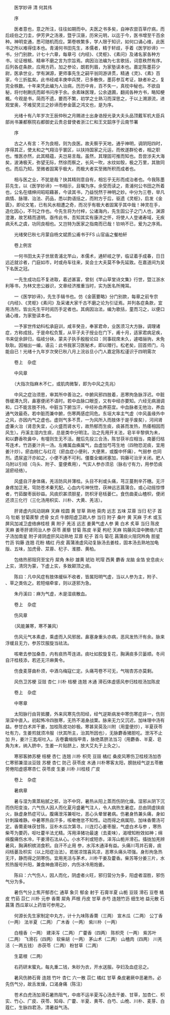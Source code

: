 <!-- { "loadSidebar": true } -->


　　医学妙谛 清 何其伟

　　序

　　医者意也，意之所注，往往如期而中。夫医之书多矣，自神农尝百草疗病，而后歧伯之刀圭，伊芳尹之汤液，暨乎汉唐，历宋元明，以迄于今，医书增至千百余种。神明变通，悉可随机而应。第卷帙繁多，学人限于知识，如何口诵心维，此医书之所以难得佳本也。青浦何书田先生，本儒者，精于轩歧，手着《医学妙谛》一书，分门别款，计七十六章，每章弓《内经》、《灵枢》、《素问》及诸名家各种方书，论证根柢、精审不磨之言为宗旨焉。病因治法编为七言歌括，词意秩然有序。后列各症条款，应用方药，加之参论，朗若列眉，为家塾读本也。嘉定陈墨荪少尉，医承世业，学有渊源，更师事先生之嗣平翁同游讲贯，精通《灵》、《素》百家，今三折肱矣。此书经咸丰庚申兵燹，已多散佚，墨荪参互考证，缺者补之，复完全帙数。十年来凭此编为人治病，历历中肯，百不失一，真枕中秘也。不欲自秘，将付剞劂氏而邮书问序于余。余素昧医理，公余退圃，翻阅各种方书，略知梗概。今观是书，简而不遗，要而不繁，初学之士熟习而深思之，于以上溯源流，进观堂奥，不难契灵兰之妙谛而参金匮之鸿文也，是为序。

　　光绪十有八年岁次王辰仲秋之月赐进士出身诰授光录大夫头品顶戴军机大臣兵部尚书兼都察院右都御史云贵总督使者浙江仁和王文韶序于云南节署

　　序

　　古之人有言：不为良相，则为良医。故夫察乎天地，通乎神明，调阴阳四时，序得其正，使太和之气翔洽乎寰区，以扶持国家之元运，而攸遂群伦者，相之职也。惟医亦然，此其精蕴，夫岂易言哉。虽然，其理固可推而知也。吾尝涉夫大海矣，波涛极天，弥望无际，然徐而察之，长风一吹，水纹如彀，极之万里，其致同也。而后乃知，至微者固寓乎极大，而极大者实至微所积而成者也。

　　相与医之业，不犹是哉？抉其精则意自有，相忘乎无形而成治者也。今我陈墨荪先生，以《医学妙谛》一书相示，且嘱为序。余受而读之，青浦何公书田之所着也，公名在缙绅间昭昭藉甚，今读其书，乃益悦然于神明之妙。中分为三卷，举凡病情、脉理、治法、药品，悉以韵语括之，而附方于后，驱遗《灵枢》，启发《金匮》，即论文笔，已有风水相遭之奇，而况乎有极大者固寓乎其中哉！神灵在手，造化因心，不刊之作也。今先生将为付梓，公诸海内，先生固公子之门人也，渊源澄澈，故艺精而道明。亟传此书，吾知其实有康济之怀，将使人人登诸寿域，无疾病夭札之虞，功同良相也。又岂特为医家之指南而已哉！钦响不已，爰为之序焉。

　　光绪癸巳秋七月蒙自杨文斌质公甫书于FS 山官庙之餐柏轩

　　卷上例言

　　一何书田太夫子世居青浦北竿山，本儒术，通轩岐之学，临证着手成春，日日远近就诊者，门庭如市，时或舟车往来，吴会士大夫莫不争先延致。在嘉道间为吴下名医之冠。

　　一先生成功后不复进取，着述甚富，曾刻《竿山草堂诗文集》行世，暨江浙水利等书，为林文忠公器识，文章经济推重当时，实为医名所掩耳。

　　一《医学妙谛》，先生手辑书也。仿《金匮要略》分门别款，每章之前专宗《内经》、《灵枢》《素问》及采诸大家千古不磨之论为引证焉。并列各症条款，宜用汤剂，皆出先生平时阅历手定者也。其病因治法，编为歌括，童而习之，以便口诵心维，为家塾读本也。

　　一予家世传幼科松承庭训，咸丰癸丑，奉家君命，业医须习大方脉，调理诸症，方称成技。于是命松负笈，从平子夫子授业在门下，甫十月，适家君病足疾，书来促余辞归，临岐分袂，蒙夫子执手殷殷论曰：同事砚席未久，遽唱骊驹，未免耿耿。因袖出一编，语云：此书我家习医秘术，即以赠行。松老矣，回首师门，乌能自已！光绪十九年岁次癸巳秋八月上浣谷旦小门人嘉定陈松谨识于四明需次

　　卷上　杂症

　　中风章

　　（大指次指麻木不仁，或肌肉微掣，即为中风之先兆）

　　中风之症治须思，审其所中善治之。中腑风邪四肢着，恶寒拘急脉浮迟。中脏唇缓滞九窍，鼻塞便闭不语时。若中血脉口眼歪，又有中经亦要知。六经无病溺调和，口不能言肢不持。中脏当下腑当汗，中经补血养筋宜。中血脉者无他治，养血通气效最奇。若中脏而兼中腑，伤寒两感症同危。东垣大率主气虚（中风虽缘外中之风，亦因内气之虚也。虚则气多不贯，一为风所入而肢体于是乎废矣），河间肾虚兼火治（肾息失宜，心火盛而肾水亏，故热郁而生痰，痰甚而发热，热痿相因而风生）。丹溪主湿内生痰，总是类中分明注。治之先用开关法，皂半辛黎俱为未，和以麝香吹鼻中，有嚏则生无不活。醒后先投三合汤，陈甘茯半应相当，南蒌归桔芩连术，竹沥姜汁共一汤。左瘫属血痪属气，血虚加芍芎生地（四物恐泥痰，宜用姜汁炒）。瘀血桃仁与红花（瘀血症小便利，大便黑，或腹中怀痛），气弱参 也同剂。遗尿盗汗亦如之，小便不通不可利。僵蚕全蝎闭塞加，钩藤可治牙关闭。肥人乌附以引经（乌头、附子、童便煮用），气实人参亦须忌（脉右寸有力，用参恐痰涎瘀经络）。

　　风盛自汗身体痛，羌活防风并薄桂。头目不利或头痛，芎芷蔓荆辛芥穗。无汗身疼加芷羌，穹防苍术秦艽配。心血内亏神恍惚，茯神远志菖蒲合。或心动摇惊悸者，竹茹酸枣辰砂益。风痰炽甚须胆星，防枳牙皂栝蒌仁。食伤曲麦山楂枳，便闭还须三化行（三化汤用枳实、川朴、大黄、羌活）。

　　肝肾虚内风动胡麻 天麻 桂圆 黄 甘草 熟地 萸肉 远志 五味 苁蓉 当归 杞子 首乌 牡蛎 甘菊蒺黎 虎骨 女贞 牛膝阳虚卫疏人参 当归 附子 桑叶 黄 天麻 于术 或玉屏风加减卫虚络痹桂枝 黄 附子 羌活 远志 姜黄气虚人参 黄 白术 炙草 当归 陈皮 天麻 姜枣肝肾同治人参 茯苓 蒺藜 甘菊 陈皮 半夏 枸杞 天麻 钩藤风湿中脾络六君子汤加南星 附子肾阴虚肝风动熟地 苁蓉 杞子 首乌 菊花 菖蒲痰火阻窍羚角 胆星 竹沥 钩藤 连翘 花粉 橘红 丹皮 菖蒲液虚风动复脉汤去姜桂，固本汤去熟地加龟版、五味，加虎骨、苁蓉、杞子、淮膝、黄柏。

　　包络热邪阻窍至宝丹 犀角 朱砂 雄黄 琥珀 玳瑁 西黄 麝香 龙脑 金箔 安息痰火上实，清窍为蒙，下虚上实，多致颠顶之痰。

　　陈曰：凡中风症有肢体缓纵不收者，皆属阳明气虚，当以人参为主，附子、 、草之类佐之。若短缩牵挛，则以逐邪为急。

　　朱丹溪曰：麻为气虚，木是湿痰散血。

　　卷上　杂症

　　伤风章

　　（风能兼寒，寒不兼风）

　　伤风元气本素虚，乘虚而入风邪居。鼻塞身重头亦病，恶风发热汗有余。脉来浮缓且无力，参苏饮服旋当祛法。

　　咳嗽去参加桑杏，内有痰热芩连进。痰吐如胶旋复花，胸满痰多贝篓顺。冬间自汗桂枝添，若还无汗麻黄令。

　　伤食麦芽曲朴须，中酒乌梅寇仁定。头痛芎卷不可无，气喘杏苏亦莫剩。

　　风伤卫苏梗 豆豉 杏仁 川朴 桔梗 连翘 木通 滑石体虚感风参归桂枝汤加陈皮

　　卷上　杂症

　　中寒章

　　太阳脉行由背抵腰，外来风寒先伤阳经，经气逆斯病发中寒伤寒症非一，伤则渐深中直入。初起怖冷四肢寒，无热不渴身战栗。脉来无力又沉迟，加味理中汤有益。参甘白术并干姜，加桂陈皮功妙极。寒甚吴萸及川附（用童便炒），半夏茯苓吐有力，生姜煎就须冷服（伏其所主，治其所因也），无脉麝香猪胆吃。泄泻不止加 升，姜汁三匙呕吐入。舌卷囊缩指甲青，脉绝蒸脐法当习（用麝香、半夏、皂角为末，纳入脐中，生姜一片贴脐上，放大艾丸于上灸之）。

　　寒邪客肺苏梗 桔梗 杏仁 连翘 川朴 枳壳 豆豉 橘红 桑皮风寒伤卫桂枝汤加杏仁寒邪兼湿淡豆豉 苏梗 杏仁 防己 茯苓皮 木通 川朴寒客太阳，膀胱经气逆五苓散劳倦阳虚感寒杏仁 茯苓皮 生姜 川朴 川桂枝 广皮

　　卷上　杂症

　　暑病章

　　暑与湿为熏蒸粘腻之邪，治不中窍，暑热从阳上蒸而伤阴化燥。湿邪从阴下沉而伤阳变浊，六气伤人因人而化夏月盛暑气注人，令人病热生暑症。总由阴虚挟痰火，脉虚身热症可认。腹痛泄泻兼呕吐，恶心头晕冒暑病。伤暑身热兼头痛，身如针刺躁难静。中暑寒热自汗多，咳嗽倦怠不知性。动而得之病属阳，加味香薷汤可定。香薷麦味茯甘陈，豆朴木瓜次第寻。川连灯心姜枣服，气虚白术与参 ，寒热柴芩为要药，呕吐藿半法尤精。泻用泽猪功最速（去麦味），渴增知粉效如神；绵绵腹痛伤水冷，干姜滑石法从心。小水不利或短赤，泽泻山栀并滑石。搐拢加羌辨暑风，胸满枳槟消食积。自汗不止用 参，水泻木通泽有益。头痛川芎并石膏，痰闷栝蒌及枳实（以上阳症治法）。若居凉馆喜风凉，恶寒头痛头项强。身形拘急热无汗，静而得之阴寒伤。宜用羌活与茅术，川朴干姜及藿香。柴苏等分姜三片，水煎热服号升阳，兼食神曲滑石妙，内伤冰冷用炮姜。

　　陈曰：六气伤人，因人而化，阴虚者火旺，邪归营分为多，阳虚者湿胜，邪伤气分为多。

　　暑伤气分上焦开郁杏仁 通草 象贝 郁金 射于 石膏半夏 山栀 豆豉 滑石 豆卷 橘皮 竹茹 苡仁 川朴 元参 香薷 犀角 芦根 丹皮 甘草 赤芍 连翘竹沥 细生地 益元散 石菖蒲 西瓜翠以上药皆可参用之。

　　何源长先生家制定中丸方，计十九味陈香薷（三两） 宣木瓜（二两） 公丁香（一两） 法半夏（二两） 广木香（一两） 紫川朴（一两）

　　白檀香（一两） 建泽泻（二两） 广藿香（四两） 陈枳壳（一两） 紫苏叶（二两） 飞滑石（四两） 软柴胡（一两） 茅山术（二两） 山楂肉（四两） 川羌活（一两五钱） 赤茯苓（二两） 粉甘草（二两）

　　生葛根（二两）

　　右药研末蜜丸，每丸重二钱，朱砂为衣，开水送服。孕妇及血症忌之。

　　暑风伤肺石膏 连翘 竹叶 杏仁 六一散 苡仁 橘红 甘草 桑皮暑厥中恶暑热，必先伤气分，故舌发燥，口渴身痛（陈注）

　　苍术白虎汤加滑石暑热阻气，中痞不运半夏泻心汤去干姜、甘草，加杏仁、枳实、竹心、广皮、茯苓、知母、广藿、半夏、黄芩、白芍、山桅、川朴、麦芽、白蔻仁，生脉四君汤，清暑益气汤。

